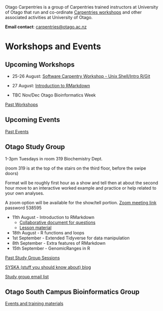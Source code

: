 Otago Carpentries is a group of Carpentries trained instructors at University of Otago that run and co-ordinate [Carpentries workshops](https://carpentries.org) and other associated activities at University of Otago. 

**Email contact**: carpentries@otago.ac.nz

# Workshops and Events

## Upcoming Workshops

- 25-26 August: [Software Carpentry Workshop - Unix Shell/Intro R/Git](https://otagocarpentries.github.io/2020-08-25-otago)
- 27 August: [Introduction to RMarkdown](https://otagocarpentries.github.io/2020-08-27-rmarkdown/)

- TBC Nov/Dec Otago Bioinformatics Week

[Past Workshops](past_workshops)

## Upcoming Events



[Past Events](past_events)

## Otago Study Group

1-3pm Tuesdays in room 319 Biochemistry Dept.

(room 319 is at the top of the stairs on the third floor, before the swipe doors)

Format will be roughly first hour as a show and tell then at about the second hour move to an interactive worked example and practice or help related to your own analyses.

A zoom option will be available for the show/tell portion. [Zoom meeting link](https://otago.zoom.us/j/99838550412?pwd=SFg4eEdDZFNYODF1V0hEYmE3Y2hpZz09) password 538595

- 11th August - Introduction to RMarkdown 
  - [Collaborative document for questions](https://docs.google.com/document/d/1yCnsZDdX7sp6w36w2ZGiuYADBQlNCxJcxmyXr3MfJBU/edit?usp=sharing)
  - [Lesson material](https://github.com/MattBixley/Markdown_Lessons)
- 18th August - R functions and loops
- 1st September - Extended Tidyverse for data manipulation
- 8th September - Extra features of RMarkdown
- 15th September - GenomicRanges in R



[Past Study Group Sessions](sg_past_events)

[SYSKA (stuff you should know about) blog](https://otagostudygroup.github.io/syskasnippets/)

[Study group email list](https://docs.google.com/forms/d/e/1FAIpQLSewe4HY8jNJfjE0Tz9tPYs4a1iPqL4BpM5mszEO-As_1giEkw/viewform)

## Otago South Campus Bioinformatics Group

[Events and training materials](https://otagomohio.github.io/)

